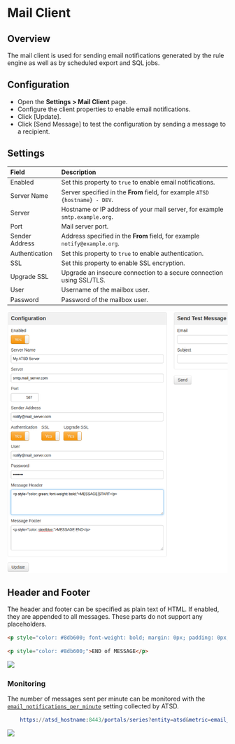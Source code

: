 # Mail Client

## Overview

The mail client is used for sending email notifications generated by the rule engine as well as by scheduled export and SQL jobs.

## Configuration

* Open the **Settings > Mail Client** page.
* Configure the client properties to enable email notifications.
* Click [Update].
* Click [Send Message] to test the configuration by sending a message to a recipient.

## Settings

| **Field** | **Description** |
| :--- | :--- |
| Enabled | Set this property to `true` to enable email notifications. |
| Server Name | Server specified in the **From** field, for example `ATSD {hostname} - DEV`. |
| Server | Hostname or IP address of your mail server, for example `smtp.example.org`. |
| Port | Mail server port. |
| Sender Address | Address specified in the **From** field, for example `notify@example.org`. |
| Authentication | Set this property to `true` to enable authentication. |
| SSL | Set this property to enable SSL encryption. |
| Upgrade SSL | Upgrade an insecure connection to a secure connection using SSL/TLS. |
| User | Username of the mailbox user. |
| Password | Password of the mailbox user. |

![](./images/mail_client_atsd.png "mail_client_atsd")

## Header and Footer

The header and footer can be specified as plain text of HTML. If enabled, they are appended to all messages. These parts do not support any placeholders.

```html
<p style="color: #8db600; font-weight: bold; margin: 0px; padding: 0px;">Classification: UNCLASSIFIED</p>
```

```html
<p style="color: #8db600;">END of MESSAGE</p>
```

![](./images/email-header.png)

### Monitoring

The number of messages sent per minute can be monitored with the [`email_notifications_per_minute`](monitoring.md#rule-engine) setting collected by ATSD.

```elm
    https://atsd_hostname:8443/portals/series?entity=atsd&metric=email_notifications_per_minute
```

![](./images/monitor-email.png)
